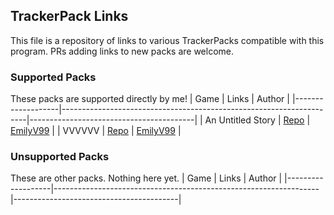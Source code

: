 ## TrackerPack Links
This file is a repository of links to various TrackerPacks compatible with this program. PRs adding links to new packs are welcome.

### Supported Packs
These packs are supported directly by me!
| Game              | Links                                                               | Author                                  |
|-------------------|---------------------------------------------------------------------|-----------------------------------------|
| An Untitled Story | [Repo](https://github.com/EmilyV99/GodotAP_Tracker_AUS/releases)    | [EmilyV99](https://github.com/EmilyV99) |
| VVVVVV            | [Repo](https://github.com/EmilyV99/GodotAP_Tracker_VVVVVV/releases) | [EmilyV99](https://github.com/EmilyV99) |

### Unsupported Packs
These are other packs. Nothing here yet.
| Game              | Links                                                            | Author                                  |
|-------------------|------------------------------------------------------------------|-----------------------------------------|
